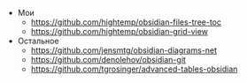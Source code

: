 - Мои
	- https://github.com/hightemp/obsidian-files-tree-toc
	- https://github.com/hightemp/obsidian-grid-view
- Остальное
	- https://github.com/jensmtg/obsidian-diagrams-net
	- https://github.com/denolehov/obsidian-git
	- https://github.com/tgrosinger/advanced-tables-obsidian